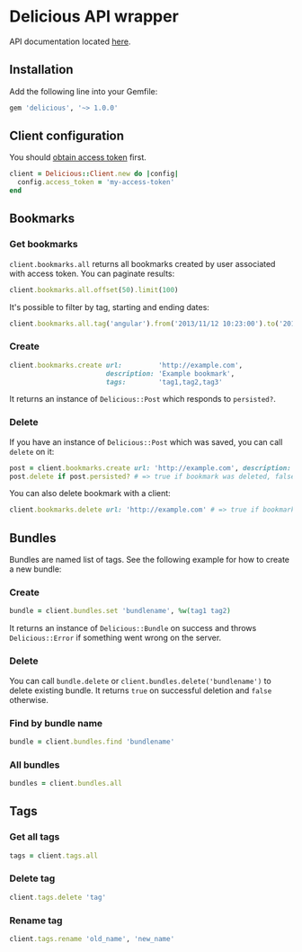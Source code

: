 # Delicious API wrapper

API documentation located [here](https://github.com/SciDevs/delicious-api/tree/master/api).

## Installation

Add the following line into your Gemfile:

```ruby
gem 'delicious', '~> 1.0.0'
```

## Client configuration

You should [obtain access token](https://github.com/SciDevs/delicious-api/blob/master/api/oauth.md) first.

```ruby
client = Delicious::Client.new do |config|
  config.access_token = 'my-access-token'
end
```

## Bookmarks

### Get bookmarks

`client.bookmarks.all` returns all bookmarks created by user associated with access token. You can paginate results:

```ruby
client.bookmarks.all.offset(50).limit(100)
```

It's possible to filter by tag, starting and ending dates:

```ruby
client.bookmarks.all.tag('angular').from('2013/11/12 10:23:00').to('2013/11/13 12:10:00')
```

### Create

```ruby
client.bookmarks.create url:         'http://example.com',
                        description: 'Example bookmark',
                        tags:        'tag1,tag2,tag3'
```

It returns an instance of `Delicious::Post` which responds to `persisted?`.

### Delete

If you have an instance of `Delicious::Post` which was saved, you can call `delete` on it:

```ruby
post = client.bookmarks.create url: 'http://example.com', description: 'Example bookmark'
post.delete if post.persisted? # => true if bookmark was deleted, false otherwise
```

You can also delete bookmark with a client:

```ruby
client.bookmarks.delete url: 'http://example.com' # => true if bookmark was deleted, false otherwise
```

## Bundles

Bundles are named list of tags. See the following example for how to create a new bundle:

### Create

```ruby
bundle = client.bundles.set 'bundlename', %w(tag1 tag2)
```

It returns an instance of `Delicious::Bundle` on success and throws `Delicious::Error` if something went wrong on the server.

### Delete

You can call `bundle.delete` or `client.bundles.delete('bundlename')` to delete existing bundle. It returns `true` on successful deletion and `false` otherwise.

### Find by bundle name

```ruby
bundle = client.bundles.find 'bundlename'
```

### All bundles

```ruby
bundles = client.bundles.all
```

## Tags

### Get all tags

```ruby
tags = client.tags.all
```

### Delete tag

```ruby
client.tags.delete 'tag'
```

### Rename tag

```ruby
client.tags.rename 'old_name', 'new_name'
```
